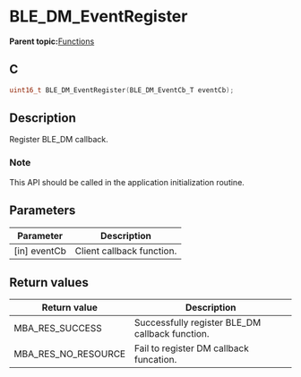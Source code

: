 # BLE\_DM\_EventRegister

**Parent topic:**[Functions](GUID-C213A095-3AE2-4E42-8DA7-443CE189EE4C.md)

## C

```c
uint16_t BLE_DM_EventRegister(BLE_DM_EventCb_T eventCb);
```

## Description

Register BLE\_DM callback.

### Note

This API should be called in the application initialization routine.

## Parameters

|Parameter|Description|
|---------|-----------|
|\[in\] eventCb|Client callback function.|

## Return values

|Return value|Description|
|------------|-----------|
|MBA\_RES\_SUCCESS|Successfully register BLE\_DM callback function.|
|MBA\_RES\_NO\_RESOURCE|Fail to register DM callback funcation.|

